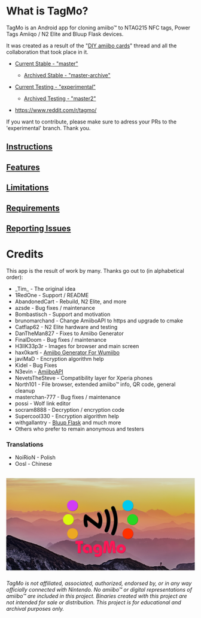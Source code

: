 # What is TagMo?

TagMo is an Android app for cloning amiibo™ to NTAG215 NFC tags, Power Tags Amiiqo / N2 Elite and Bluup Flask devices.

It was created as a result of the "[DIY amiibo cards](https://gbatemp.net/threads/diy-amiibo-cards.406978/)" thread and all the collaboration that took place in it.

* [Current Stable - "master"](https://github.com/HiddenRamblings/TagMo/tree/master)
    * [Archived Stable - "master-archive"](https://github.com/HiddenRamblings/TagMo/tree/master-archive)

* [Current Testing - "experimental"](https://github.com/HiddenRamblings/TagMo/tree/experimental)
    * [Archived Testing - "master2"](https://github.com/HiddenRamblings/TagMo/tree/master2)

* https://www.reddit.com/r/tagmo/

If you want to contribute, please make sure to adress your PRs to the 'experimental' branch. Thank you.

## [Instructions](https://tagmo.gitlab.io/)

## [Features](https://github.com/HiddenRamblings/TagMo/wiki#features)

## [Limitations](https://github.com/HiddenRamblings/TagMo/wiki#limitations)

## [Requirements](https://github.com/HiddenRamblings/TagMo/wiki#requirements)

## [Reporting Issues](https://github.com/HiddenRamblings/TagMo/wiki#reporting-issues)

# Credits
This app is the result of work by many. Thanks go out to (in alphabetical order):

* \_Tim\_ - The original idea
* 1RedOne - Support / README
* AbandonedCart - Rebuild, N2 Elite, and more
* azsde - Bug fixes / maintenance
* Bombastisch - Support and motivation
* brunomarchand - Change AmiiboAPI to https and upgrade to cmake
* Catflap62 - N2 Elite hardware and testing
* DanTheMan827 - Fixes to Amiibo Generator
* FinalDoom - Bug fixes / maintenance
* H3llK33p3r - Images for browser and main screen
* hax0karti - [Amiibo Generator For Wumiibo](https://github.com/hax0kartik/amiibo-generator)
* javiMaD - Encryption algorithm help
* Kidel - Bug Fixes
* N3evin - [AmiiboAPI](https://github.com/N3evin/AmiiboAPI)
* NevetsTheSteve - Compatibility layer for Xperia phones
* North101 - File browser, extended amiibo™ info, QR code, general cleanup
* masterchan-777 - Bug fixes / maintenance
* possi - Wolf link editor
* socram8888 - Decryption / encryption code
* Supercool330 - Encryption algorithm help
* withgallantry - [Bluup Flask](https://www.bluuplabs.com/flask/) and much more
* Others who prefer to remain anonymous and testers
### Translations
* NoiRioN - Polish
* Oosl - Chinese

##
![TagMo Logo](assets/tagmo_feature.png)
###
*TagMo is not affiliated, associated, authorized, endorsed by, or in any way officially connected with Nintendo. No  amiibo™ or digital representations of amiibo™ are included in this project. Binaries created with this project are not intended for sale or distribution. This project is for educational and archival purposes only.*
